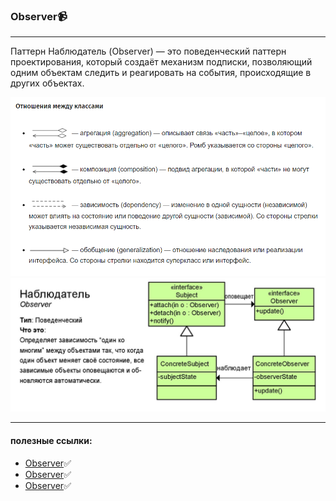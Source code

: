 ### Observer📹
---
Паттерн Наблюдатель (Observer) — это поведенческий паттерн проектирования, который создаёт механизм подписки, позволяющий одним объектам следить и реагировать на события, происходящие в других объектах.

![Patterns](https://github.com/georgedem975/georgedem975/blob/master/assets/relationships%20between%20classes.png)
![Observer](https://github.com/georgedem975/georgedem975/blob/master/assets/observer.jpg)

---

#### полезные ссылки:
+ [Observer](https://ru.wikipedia.org/wiki/Наблюдатель_(шаблон_проектирования))✅
+ [Observer](https://javarush.ru/groups/posts/3421-shablon-nabljudateljh-observer)✅
+ [Observer](https://metanit.com/sharp/patterns/3.2.php)✅